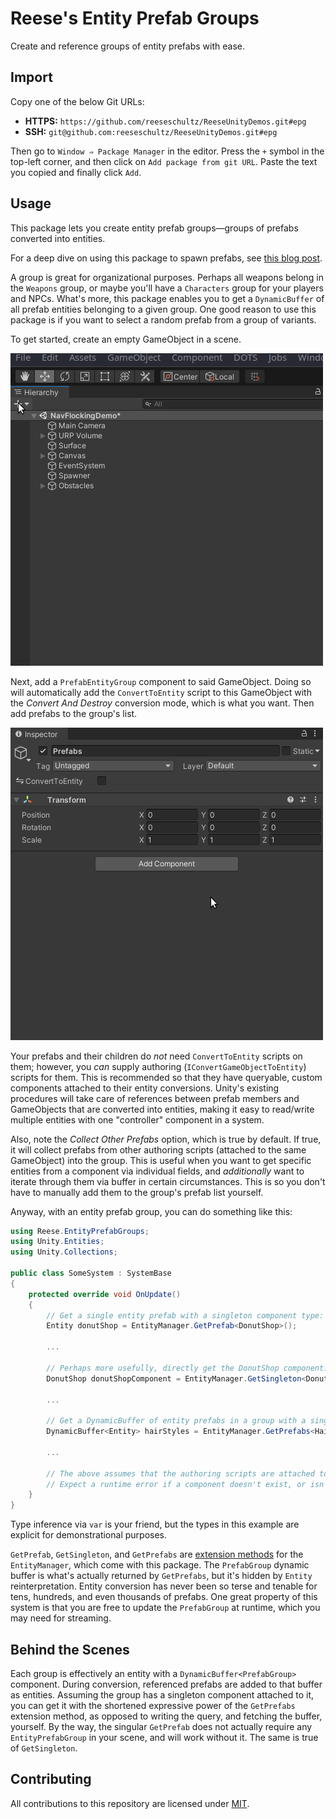 # Reese's Entity Prefab Groups

Create and reference groups of entity prefabs with ease.

## Import

Copy one of the below Git URLs:

* **HTTPS:** `https://github.com/reeseschultz/ReeseUnityDemos.git#epg`
* **SSH:** `git@github.com:reeseschultz/ReeseUnityDemos.git#epg`

Then go to `Window ⇒ Package Manager` in the editor. Press the `+` symbol in the top-left corner, and then click on `Add package from git URL`. Paste the text you copied and finally click `Add`.

## Usage

This package lets you create entity prefab groups—groups of prefabs converted into entities.

For a deep dive on using this package to spawn prefabs, see [this blog post](https://reese.codes/blog/post/spawning-prefabs-with-unity-dots/).

A group is great for organizational purposes. Perhaps all weapons belong in the `Weapons` group, or maybe you'll have a `Characters` group for your players and NPCs. What's more, this package enables you to get a `DynamicBuffer` of all prefab entities belonging to a given group. One good reason to use this package is if you want to select a random prefab from a group of variants.

To get started, create an empty GameObject in a scene.

![creating an empty gameobject in a scene](gifs/create-go.gif)

Next, add a `PrefabEntityGroup` component to said GameObject. Doing so will automatically add the `ConvertToEntity` script to this GameObject with the *Convert And Destroy* conversion mode, which is what you want. Then add prefabs to the group's list.

![adding the entityprefabgroup component to the gameobject](gifs/add-component.gif)

Your prefabs and their children do *not* need `ConvertToEntity` scripts on them; however, you *can* supply authoring (`IConvertGameObjectToEntity`) scripts for them. This is recommended so that they have queryable, custom components attached to their entity conversions. Unity's existing procedures will take care of references between prefab members and GameObjects that are converted into entities, making it easy to read/write multiple entities with one "controller" component in a system.

Also, note the *Collect Other Prefabs* option, which is true by default. If true, it will collect prefabs from other authoring scripts (attached to the same GameObject) into the group. This is useful when you want to get specific entities from a component via individual fields, and *additionally* want to iterate through them via buffer in certain circumstances. This is so you don't have to manually add them to the group's prefab list yourself.

Anyway, with an entity prefab group, you can do something like this:

```csharp
using Reese.EntityPrefabGroups;
using Unity.Entities;
using Unity.Collections;

public class SomeSystem : SystemBase
{
    protected override void OnUpdate()
    {
        // Get a single entity prefab with a singleton component type:
        Entity donutShop = EntityManager.GetPrefab<DonutShop>();

        ...

        // Perhaps more usefully, directly get the DonutShop component:
        DonutShop donutShopComponent = EntityManager.GetSingleton<DonutShop>();

        ...

        // Get a DynamicBuffer of entity prefabs in a group with a singleton component type:
        DynamicBuffer<Entity> hairStyles = EntityManager.GetPrefabs<HairStyles>().Reinterpret<Entity>();

        ...

        // The above assumes that the authoring scripts are attached to the given group.
        // Expect a runtime error if a component doesn't exist, or isn't a singleton.
    } 
}
```

Type inference via `var` is your friend, but the types in this example are explicit for demonstrational purposes.

`GetPrefab`, `GetSingleton`, and `GetPrefabs` are [extension methods](https://reese.codes/blog/post/how-extension-methods-work-in-csharp/) for the `EntityManager`, which come with this package. The `PrefabGroup` dynamic buffer is what's actually returned by `GetPrefabs`, but it's hidden by `Entity` reinterpretation. Entity conversion has never been so terse and tenable for tens, hundreds, and even thousands of prefabs. One great property of this system is that you are free to update the `PrefabGroup` at runtime, which you may need for streaming.

## Behind the Scenes

Each group is effectively an entity with a `DynamicBuffer<PrefabGroup>` component. During conversion, referenced prefabs are added to that buffer as entities. Assuming the group has a singleton component attached to it, you can get it with the shortened expressive power of the `GetPrefabs` extension method, as opposed to writing the query, and fetching the buffer, yourself. By the way, the singular `GetPrefab` does not actually require any `EntityPrefabGroup` in your scene, and will work without it. The same is true of `GetSingleton`.

## Contributing

All contributions to this repository are licensed under [MIT](https://github.com/reeseschultz/ReeseUnityDemos/blob/master/LICENSE).
